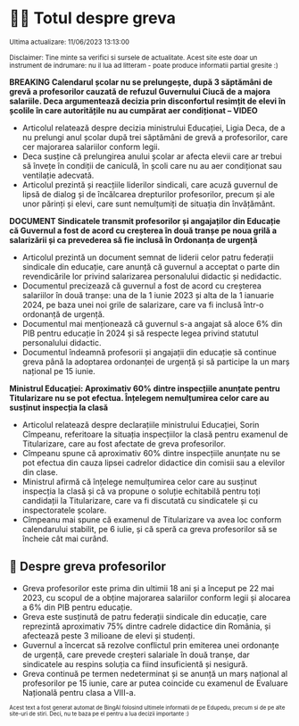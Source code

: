 # 👩‍🏫 Totul despre greva
<sub>Ultima actualizare: 11/06/2023 13:13:00</sub>

<sub>Disclaimer: Tine minte sa verifici si sursele de actualitate. Acest site este doar un instrument de indrumare: nu il lua ad litteram - poate produce informatii partial gresite :)</sub>

**BREAKING Calendarul școlar nu se prelungește, după 3 săptămâni de grevă a profesorilor cauzată de refuzul Guvernului Ciucă de a majora salariile. Deca argumentează decizia prin disconfortul resimțit de elevi în școlile în care autoritățile nu au cumpărat aer condiționat – VIDEO**

- Articolul relatează despre decizia ministrului Educației, Ligia Deca, de a nu prelungi anul școlar după trei săptămâni de grevă a profesorilor, care cer majorarea salariilor conform legii.
- Deca susține că prelungirea anului școlar ar afecta elevii care ar trebui să învețe în condiții de caniculă, în școli care nu au aer condiționat sau ventilație adecvată.
- Articolul prezintă și reacțiile liderilor sindicali, care acuză guvernul de lipsă de dialog și de încălcarea drepturilor profesorilor, precum și ale unor părinți și elevi, care sunt nemulțumiți de situația din învățământ.

**DOCUMENT Sindicatele transmit profesorilor și angajaților din Educație că Guvernul a fost de acord cu creșterea în două tranșe pe noua grilă a salarizării și ca prevederea să fie inclusă în Ordonanța de urgență**

- Articolul prezintă un document semnat de liderii celor patru federații sindicale din educație, care anunță că guvernul a acceptat o parte din revendicările lor privind salarizarea personalului didactic și nedidactic.
- Documentul precizează că guvernul a fost de acord cu creșterea salariilor în două tranșe: una de la 1 iunie 2023 și alta de la 1 ianuarie 2024, pe baza unei noi grile de salarizare, care va fi inclusă într-o ordonanță de urgență.
- Documentul mai menționează că guvernul s-a angajat să aloce 6% din PIB pentru educație în 2024 și să respecte legea privind statutul personalului didactic.
- Documentul îndeamnă profesorii și angajații din educație să continue greva până la adoptarea ordonanței de urgență și să participe la un marș național pe 15 iunie.

**Ministrul Educației: Aproximativ 60% dintre inspecțiile anunțate pentru Titularizare nu se pot efectua. Înțelegem nemulțumirea celor care au susținut inspecția la clasă**

- Articolul relatează despre declarațiile ministrului Educației, Sorin Cîmpeanu, referitoare la situația inspecțiilor la clasă pentru examenul de Titularizare, care au fost afectate de greva profesorilor.
- Cîmpeanu spune că aproximativ 60% dintre inspecțiile anunțate nu se pot efectua din cauza lipsei cadrelor didactice din comisii sau a elevilor din clase.
- Ministrul afirmă că înțelege nemulțumirea celor care au susținut inspecția la clasă și că va propune o soluție echitabilă pentru toți candidații la Titularizare, care va fi discutată cu sindicatele și cu inspectoratele școlare.
- Cîmpeanu mai spune că examenul de Titularizare va avea loc conform calendarului stabilit, pe 6 iulie, și că speră ca greva profesorilor să se încheie cât mai curând.

## 🏫 Despre greva profesorilor

- Greva profesorilor este prima din ultimii 18 ani și a început pe 22 mai 2023, cu scopul de a obține majorarea salariilor conform legii și alocarea a 6% din PIB pentru educație.
- Greva este susținută de patru federații sindicale din educație, care reprezintă aproximativ 75% dintre cadrele didactice din România, și afectează peste 3 milioane de elevi și studenți.
- Guvernul a încercat să rezolve conflictul prin emiterea unei ordonanțe de urgență, care prevede creșteri salariale în două tranșe, dar sindicatele au respins soluția ca fiind insuficientă și nesigură.
- Greva continuă pe termen nedeterminat și se anunță un marș național al profesorilor pe 15 iunie, care ar putea coincide cu examenul de Evaluare Națională pentru clasa a VIII-a.


<sub><sub>Acest text a fost generat automat de BingAI folosind ultimele informatii de pe Edupedu, precum si de pe alte site-uri de stiri. Deci, nu te baza pe el pentru a lua decizii importante :)</sub></sub>